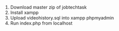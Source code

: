 1. Download master zip of jobtechtask
2. Install xampp
3. Upload videohistory.sql into xampp phpmyadmin
4. Run index.php from localhost
